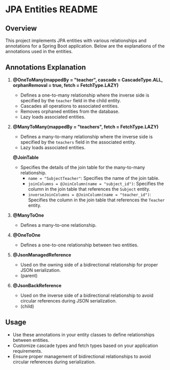# JPA Entities README

## Overview

This project implements JPA entities with various relationships and annotations for a Spring Boot application. Below are the explanations of the annotations used in the entities.

## Annotations Explanation

1. **@OneToMany(mappedBy = "teacher", cascade = CascadeType.ALL, orphanRemoval = true, fetch = FetchType.LAZY)**
    - Defines a one-to-many relationship where the inverse side is specified by the `teacher` field in the child entity.
    - Cascades all operations to associated entities.
    - Removes orphaned entities from the database.
    - Lazy loads associated entities.

2. **@ManyToMany(mappedBy = "teachers", fetch = FetchType.LAZY)**
    - Defines a many-to-many relationship where the inverse side is specified by the `teachers` field in the associated entity.
    - Lazy loads associated entities.

    **@JoinTable**
    - Specifies the details of the join table for the many-to-many relationship.
        - `name = "SubjectTeacher"`: Specifies the name of the join table.
        - `joinColumns = @JoinColumn(name = "subject_id")`: Specifies the column in the join table that references the `Subject` entity.
        - `inverseJoinColumns = @JoinColumn(name = "teacher_id")`: Specifies the column in the join table that references the `Teacher` entity.

3. **@ManyToOne**
    - Defines a many-to-one relationship.

4. **@OneToOne**
    - Defines a one-to-one relationship between two entities.
   
5. **@JsonManagedReference**
    - Used on the owning side of a bidirectional relationship for proper JSON serialization.
    - (parent)


6. **@JsonBackReference**
    - Used on the inverse side of a bidirectional relationship to avoid circular references during JSON serialization.
    - (child)


## Usage

- Use these annotations in your entity classes to define relationships between entities.
- Customize cascade types and fetch types based on your application requirements.
- Ensure proper management of bidirectional relationships to avoid circular references during serialization.

